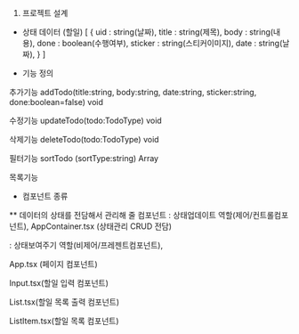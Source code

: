 1.  프로젝트 설계

- 상태 데이터 (할일)
  [
  {
  uid : string(날짜),
  title : string(제목),
  body : string(내용),
  done : boolean(수행여부),
  sticker : string(스티커이미지),
  date : string(날짜),
  }
  ]

- 기능 정의

추가기능
addTodo(title:string, body:string, date:string, sticker:string, done:boolean=false) void

수정기능
updateTodo(todo:TodoType) void

삭제기능
deleteTodo(todo:TodoType) void

필터기능
sortTodo (sortType:string) Array<TodoType>

목록기능

- 컴포넌트 종류

** 데이터의 상태를 전담해서 관리해 줄 컴포넌트
: 상태업데이트 역할(제어/컨트롤컴포넌트),
AppContainer.tsx (상태관리 CRUD 전담)

: 상태보여주기 역할(비제어/프레젠트컴포넌트),

App.tsx (페이지 컴포넌트)

Input.tsx(할일 입력 컴포넌트)

List.tsx(할일 목록 출력 컴포넌트)

ListItem.tsx(할일 목록 컴포넌트)
